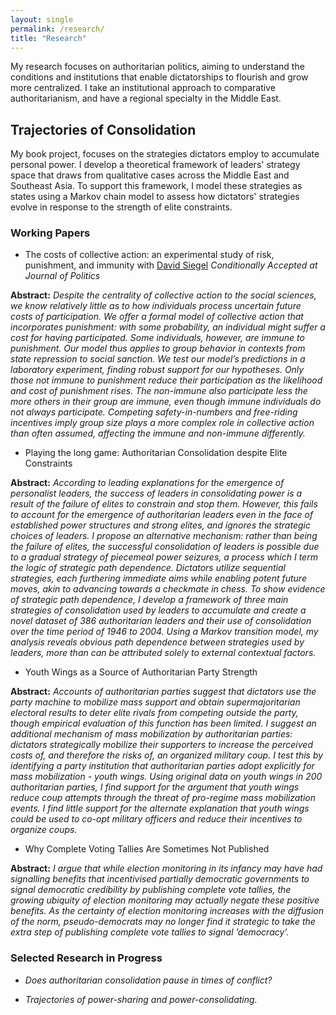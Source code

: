 ```yaml
---
layout: single
permalink: /research/
title: "Research"
---
```


<!--[this](#Buttons){: .btn--research}-->

My research focuses on authoritarian politics, aiming to understand the conditions and institutions that enable dictatorships to flourish and grow more centralized. I take an institutional approach to comparative authoritarianism, and have a regional specialty in the Middle East. 

## Trajectories of Consolidation

My book project, focuses on the strategies dictators employ to accumulate personal power. I develop a theoretical framework of leaders' strategy space that draws from qualitative cases across the Middle East and Southeast Asia. To support this framework, I model these strategies as states using a Markov chain model to assess how dictators' strategies evolve in response to the strength of elite constraints. 


### Working Papers

- The costs of collective action: an experimental study of risk, punishment, and immunity
with [David Siegel](https://sites.duke.edu/daveasiegel/) *Conditionally Accepted at Journal of Politics*

**Abstract:** *Despite the centrality of collective action to the social sciences, we know relatively little as to how individuals process uncertain future costs of participation. We offer a formal model of collective action that incorporates punishment: with some probability, an individual might suffer a cost for having participated. Some individuals, however, are immune to punishment. Our model thus applies to group behavior in contexts from state repression to social sanction. We test our model’s predictions in a laboratory experiment, finding robust support for our hypotheses. Only those not immune to punishment reduce their participation as the likelihood and cost of punishment rises. The non-immune also participate less the more others in their group are immune, even though immune individuals do not always participate. Competing safety-in-numbers and free-riding incentives imply group size plays a more complex role in collective action than often assumed, affecting the immune and non-immune differently.* 

- Playing the long game: Authoritarian Consolidation despite Elite Constraints

**Abstract:** *According to leading explanations for the emergence of personalist leaders, the success of leaders in consolidating power is a result of the failure of elites to constrain and stop them. However, this fails to account for the emergence of authoritarian leaders even in the face of established power structures and strong elites, and ignores the strategic choices of leaders. I propose an alternative mechanism: rather than being the failure of elites, the successful consolidation of leaders is possible due to a gradual strategy of piecemeal power seizures, a process which I term the logic of strategic path dependence. Dictators utilize sequential strategies, each furthering immediate aims while enabling potent future moves, akin to advancing towards a checkmate in chess. To show evidence of strategic path dependence, I develop a framework of three main strategies of consolidation used by leaders to accumulate and create a novel dataset of 386 authoritarian leaders and their use of consolidation over the time period of 1946 to 2004. Using a Markov transition model, my analysis reveals obvious path dependence between strategies used by leaders, more than can be attributed solely to external contextual factors.*


- Youth Wings as a Source of Authoritarian Party Strength 

**Abstract:** *Accounts of authoritarian parties suggest that dictators use the party machine to mobilize mass support and obtain supermajoritarian electoral results to deter elite rivals from competing outside the party, though empirical evaluation of this function has been limited. I suggest an additional mechanism of mass mobilization by authoritarian parties: dictators strategically mobilize their supporters to increase the perceived costs of, and therefore the risks of, an organized military coup. I test this by identifying
a party institution that authoritarian parties adopt explicitly for mass mobilization - youth wings. Using original data on youth wings in 200 authoritarian parties, I find support for the argument that youth wings reduce coup attempts through the threat of pro-regime mass mobilization events. I find little support for the alternate explanation that youth wings could be used to co-opt military officers and reduce their incentives to organize coups.*

- Why Complete Voting Tallies Are Sometimes Not Published

**Abstract:** *I argue that while election monitoring in its infancy may have had signalling benefits that incentivised partially democratic governments to signal democratic credibility by publishing complete vote tallies, the growing ubiquity of election monitoring may actually negate these positive benefits. As the certainty of election monitoring increases with the diffusion of the norm, pseudo-democrats may no longer find it strategic to take the extra step of publishing complete vote tallies to signal ’democracy’.*


### Selected Research in Progress

- *Does authoritarian consolidation pause in times of conflict?*

- *Trajectories of power-sharing and power-consolidating.*

<!--My other main research agenda is in evaluating authoritarian institutions and their variability over time. I develop indicators such as the existence of youth wings in political parties and the transparency in vote tally publication to gauge the evolving strength or vulnerability of authoritarian regimes. I currently have a co-authored article under revise and resubmit at the \textit{Journal of Politics}, which presents a formal model of collective action with punishment and immunity, and tests it in an laboratory setting.-->

<!-- My academic research falls into two main areas: understanding the influence of geography on actor behavior before, during, and after civil conflict, and developing new tools to improve the study of institutions (both formal and informal) in peace and conflict. One strand of research in this first area explores how the territories that ethnic groups inhabit shape rebel group formation and condition their relationship with the state. My interest in geography also informs projects on active conflicts including the targeting of UN peacekeepers by insurgent groups, civilian victimization after rebel territorial conquest, and communal violence in fragile settings.

My other main research agenda uses advanced methods to develop new measures of institutions. One project uses Bayesian item response theory to measure the strength of peace agreements as a latent variable and free researchers from post-treatment bias caused by using the duration of agreements as a proxy for their strength. In others, I apply unsupervised learning techniques to over a billion observations of product-level international trade data to measure economic interdependence and illicit economic exchange.

In a new avenue of research, I leverage social media data to explore participation in extremist movements across multiple contexts, gaining insight into the early stages of radicalization.-->
